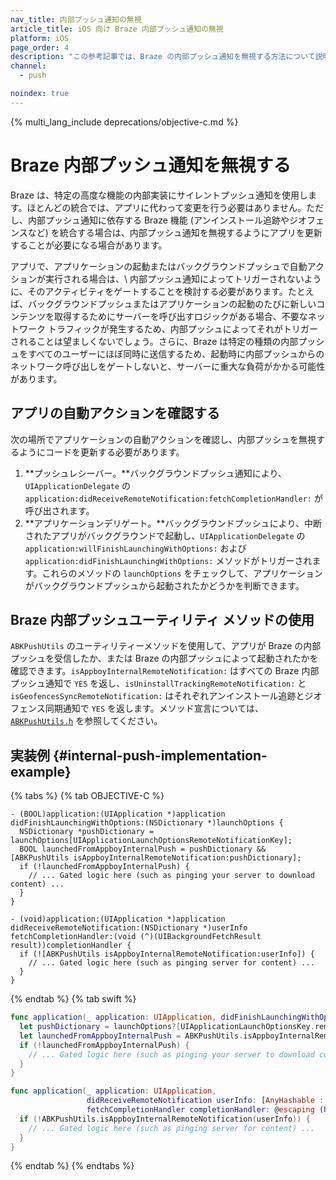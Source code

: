 ```yaml
---
nav_title: 内部プッシュ通知の無視
article_title: iOS 向け Braze 内部プッシュ通知の無視
platform: iOS
page_order: 4
description: "この参考記事では、Braze の内部プッシュ通知を無視する方法について説明します。"
channel:
  - push

noindex: true
---
```


{% multi_lang_include deprecations/objective-c.md %}

# Braze 内部プッシュ通知を無視する

Braze は、特定の高度な機能の内部実装にサイレントプッシュ通知を使用します。ほとんどの統合では、アプリに代わって変更を行う必要はありません。ただし、内部プッシュ通知に依存する Braze 機能 (アンインストール追跡やジオフェンスなど) を統合する場合は、内部プッシュ通知を無視するようにアプリを更新することが必要になる場合があります。

アプリで、アプリケーションの起動またはバックグラウンドプッシュで自動アクションが実行される場合は、\\ 内部プッシュ通知によってトリガーされないように、そのアクティビティをゲートすることを検討する必要があります。たとえば、バックグラウンドプッシュまたはアプリケーションの起動のたびに新しいコンテンツを取得するためにサーバーを呼び出すロジックがある場合、不要なネットワーク トラフィックが発生するため、内部プッシュによってそれがトリガーされることは望ましくないでしょう。さらに、Braze は特定の種類の内部プッシュをすべてのユーザーにほぼ同時に送信するため、起動時に内部プッシュからのネットワーク呼び出しをゲートしないと、サーバーに重大な負荷がかかる可能性があります。

## アプリの自動アクションを確認する

次の場所でアプリケーションの自動アクションを確認し、内部プッシュを無視するようにコードを更新する必要があります。

1. **プッシュレシーバー。**バックグラウンドプッシュ通知により、`UIApplicationDelegate` の `application:didReceiveRemoteNotification:fetchCompletionHandler:` が呼び出されます。
2. **アプリケーションデリゲート。**バックグラウンドプッシュにより、中断されたアプリがバックグラウンドで起動し、`UIApplicationDelegate` の `application:willFinishLaunchingWithOptions:` および `application:didFinishLaunchingWithOptions:` メソッドがトリガーされます。これらのメソッドの `launchOptions` をチェックして、アプリケーションがバックグラウンドプッシュから起動されたかどうかを判断できます。

## Braze 内部プッシュユーティリティ メソッドの使用

`ABKPushUtils` のユーティリティーメソッドを使用して、アプリが Braze の内部プッシュを受信したか、または Braze の内部プッシュによって起動されたかを確認できます。`isAppboyInternalRemoteNotification:` はすべての Braze 内部プッシュ通知で `YES` を返し、`isUninstallTrackingRemoteNotification:` と `isGeofencesSyncRemoteNotification:` はそれぞれアンインストール追跡とジオフェンス同期通知で `YES` を返します。メソッド宣言については、[`ABKPushUtils.h`][1] を参照してください。

## 実装例 {#internal-push-implementation-example}

{% tabs %}
{% tab OBJECTIVE-C %}

```objc
- (BOOL)application:(UIApplication *)application didFinishLaunchingWithOptions:(NSDictionary *)launchOptions {
  NSDictionary *pushDictionary = launchOptions[UIApplicationLaunchOptionsRemoteNotificationKey];
  BOOL launchedFromAppboyInternalPush = pushDictionary && [ABKPushUtils isAppboyInternalRemoteNotification:pushDictionary];
  if (!launchedFromAppboyInternalPush) {
    // ... Gated logic here (such as pinging your server to download content) ...
  }
}
```

```objc
- (void)application:(UIApplication *)application didReceiveRemoteNotification:(NSDictionary *)userInfo fetchCompletionHandler:(void (^)(UIBackgroundFetchResult result))completionHandler {
  if (![ABKPushUtils isAppboyInternalRemoteNotification:userInfo]) {
    // ... Gated logic here (such as pinging server for content) ...
  }
}
```

{% endtab %}
{% tab swift %}

```swift
func application(_ application: UIApplication, didFinishLaunchingWithOptions launchOptions: [UIApplicationLaunchOptionsKey : Any]? = nil) -> Bool {
  let pushDictionary = launchOptions?[UIApplicationLaunchOptionsKey.remoteNotification] as? NSDictionary as? [AnyHashable : Any] ?? [:]
  let launchedFromAppboyInternalPush = ABKPushUtils.isAppboyInternalRemoteNotification(pushDictionary)
  if (!launchedFromAppboyInternalPush) {
    // ... Gated logic here (such as pinging your server to download content) ...
  }
}
```

```swift
func application(_ application: UIApplication,
                 didReceiveRemoteNotification userInfo: [AnyHashable : Any],
                 fetchCompletionHandler completionHandler: @escaping (UIBackgroundFetchResult) -> Void) {
  if (!ABKPushUtils.isAppboyInternalRemoteNotification(userInfo)) {
    // ... Gated logic here (such as pinging server for content) ...
  }
}
```

{% endtab %}
{% endtabs %}

[1]: https://github.com/Appboy/appboy-ios-sdk/blob/master/AppboyKit/include/ABKPushUtils.h
[4]: https://developer.apple.com/library/ios/documentation/iPhone/Conceptual/iPhoneOSProgrammingGuide/TheAppLifeCycle/TheAppLifeCycle.html#//apple_ref/doc/uid/TP40007072-CH2-SW3